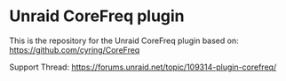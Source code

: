 # Unraid CoreFreq plugin

This is the repository for the Unraid CoreFreq plugin based on: https://github.com/cyring/CoreFreq

Support Thread: https://forums.unraid.net/topic/109314-plugin-corefreq/
